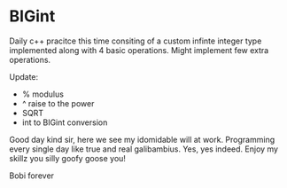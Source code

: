 # BIGint
Daily c++ pracitce this time consiting of a custom infinte integer type implemented along with 4 basic operations.
Might implement few extra operations.

Update:

- % modulus
- ^ raise to the power
- SQRT 
- int to BIGint conversion

Good day kind sir, here we see my idomidable will at work. Programming every single day like true and real galibambius. Yes, yes indeed.
Enjoy my skillz you silly goofy goose you!


Bobi forever
